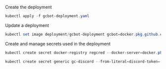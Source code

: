 Create the deployment
```powershell
kubectl apply -f gcbot-deployment.yaml
```

Update a deployment
```powershell
kubectl set image deployment/gcbot-deployment gcbot=docker.pkg.github.com/sytone/godless-coliseum-discord-bot/godless-coliseum-discord-bot:master --record
```


Create and manage secrets used in the deployment
```powershell
kubectl create secret docker-registry regcred --docker-server=docker.pkg.github.com --docker-username=... --docker-password=... --docker-email=...

kubectl create secret generic gc-discord --from-literal=discord-token=...
```

